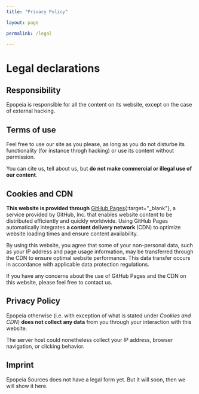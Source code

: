 ```yaml
---
title: "Privacy Policy"

layout: page

permalink: /legal

---
```


# Legal declarations

## Responsibility
Epopeia is responsible for all the content on its website, except on the case of external hacking.

## Terms of use
Feel free to use our site as you please, as long as you do not disturbe its functionality (for instance throgh hacking) or use its content without permission.

You can cite us, tell about us, but **do not make commercial or illegal use of our content**.

## Cookies and CDN
**This website is provided through** [GitHub Pages](https://pages.github.com/){:target="_blank"}, a service provided by GitHub, Inc. that enables website content to be distributed efficiently and quickly worldwide. Using GitHub Pages automatically integrates **a content delivery network** (CDN) to optimize website loading times and ensure content availability.

By using this website, you agree that some of your non-personal data, such as your IP address and page usage information, may be transferred through the CDN to ensure optimal website performance. This data transfer occurs in accordance with applicable data protection regulations.

If you have any concerns about the use of GitHub Pages and the CDN on this website, please feel free to contact us.

## Privacy Policy
Epopeia otherwise (i.e. with exception of what is stated under _Cookies and CDN_) **does not collect any data** from you through your interaction with this website.

The server host could nonetheless collect your IP address, browser navigation, or clicking behavior.

## Imprint
Epopeia Sources does not have a legal form yet. But it will soon, then we will show it here.

